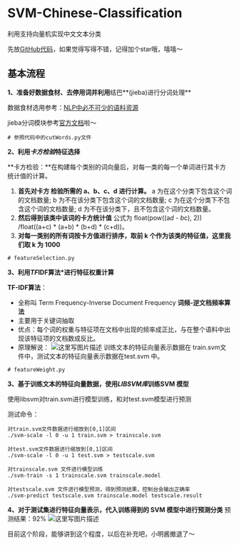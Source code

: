 # SVM-Chinese-Classification
利用支持向量机实现中文文本分类

先放[GitHub代码](https://github.com/alicelmx/SVM-Chinese-Classification)，如果觉得写得不错，记得加个star哦，嘻嘻～
## 基本流程
**1、准备好数据食材、去停用词并利用**结巴**(jieba)进行分词处理**

数据食材选用参考：[NLP中必不可少的语料资源](https://blog.csdn.net/alicelmx/article/details/79083903)

jieba分词模块参考[官方文档](https://pypi.org/project/jieba/)啦～
```
# 参照代码中的cutWords.py文件
```
**2、利用*卡方检验*特征选择**

**卡方检验：**在构建每个类别的词向量后，对每一类的每一个单词进行其卡方统计值的计算。
1. **首先对卡方 检验所需的 a、b、c、d 进行计算。**
a 为在这个分类下包含这个词的文档数量;
b 为不在该分类下包含这个词的文档数量;
c 为在这个分类下不包含这个词的文档数量; 
d 为不在该分类下，且不包含这个词的文档数量。
2. **然后得到该类中该词的卡方统计值**
公式为 float(pow((a*d - b*c), 2)) /float((a+c) * (a+b) * (b+d) * (c+d))。
3. **对每一类别的所有词按卡方值进行排序，取前 k 个作为该类的特征值，这里我们取 k 为 1000**
```
# featureSelection.py
```
**3、利用*TF*IDF算法*进行特征权重计算**

**TF-IDF算法**：


- 全称叫 Term Frequency-Inverse Document Frequency **词频-逆文档频率算法**
- 主要用于关键词抽取
- 优点：每个词的权重与特征项在文档中出现的频率成正比，与在整个语料中出现该特征项的文档数成反比。
- 原理解说：
![这里写图片描述](https://img-blog.csdn.net/20180524002834406?watermark/2/text/aHR0cHM6Ly9ibG9nLmNzZG4ubmV0L2FsaWNlbG14/font/5a6L5L2T/fontsize/400/fill/I0JBQkFCMA==/dissolve/70)
训练文本的特征向量表示数据在 train.svm文件中，测试文本的特征向量表示数据在test.svm 中。

```
# featureWeight.py
```
**3、基于训练文本的特征向量数据，使用*LIBSVM库*训练SVM 模型**

使用libsvm对train.svm进行模型训练，和对test.svm模型进行预测

测试命令：

```
对train.svm文件数据进行缩放到[0,1]区间
./svm-scale -l 0 -u 1 train.svm > trainscale.svm

对test.svm文件数据进行缩放到[0,1]区间
./svm-scale -l 0 -u 1 test.svm > testscale.svm

对trainscale.svm 文件进行模型训练
./svm-train -s 1 trainscale.svm trainscale.model

对testscale.svm 文件进行模型预测，得到预测结果，控制台会输出正确率
./svm-predict testscale.svm trainscale.model testscale.result
```
**4、对于测试集进行特征向量表示，代入训练得到的 SVM 模型中进行预测分类**
预测结果：92%
![这里写图片描述](https://img-blog.csdn.net/20180524111844195?watermark/2/text/aHR0cHM6Ly9ibG9nLmNzZG4ubmV0L2FsaWNlbG14/font/5a6L5L2T/fontsize/400/fill/I0JBQkFCMA==/dissolve/70)

目前这个阶段，能够讲到这个程度，以后在补充吧，小明酱撤退了～

